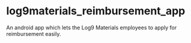 # log9materials_reimbursement_app
An android app which lets the Log9 Materials employees to apply for reimbursement easily.
